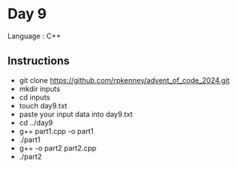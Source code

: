 # Day 9

Language : C++

## Instructions
 - git clone https://github.com/rpkenney/advent_of_code_2024.git
 - mkdir inputs
 - cd inputs
 - touch day9.txt
 - paste your input data into day9.txt
 - cd ../day9
 - g++ part1.cpp -o part1
 - ./part1
 - g++ -o part2 part2.cpp
 - ./part2 